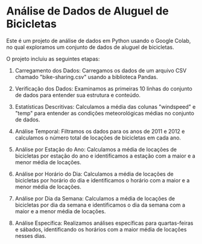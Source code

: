 # Análise de Dados de Aluguel de Bicicletas

Este é um projeto de análise de dados em Python usando o Google Colab, no qual exploramos um conjunto de dados de aluguel de bicicletas. 

O projeto incluiu as seguintes etapas:

1. Carregamento dos Dados: Carregamos os dados de um arquivo CSV chamado "bike-sharing.csv" usando a biblioteca Pandas.

2. Verificação dos Dados: Examinamos as primeiras 10 linhas do conjunto de dados para entender sua estrutura e conteúdo.

3. Estatísticas Descritivas: Calculamos a média das colunas "windspeed" e "temp" para entender as condições meteorológicas médias no conjunto de dados.

4. Análise Temporal: Filtramos os dados para os anos de 2011 e 2012 e calculamos o número total de locações de bicicletas em cada ano.

5. Análise por Estação do Ano: Calculamos a média de locações de bicicletas por estação do ano e identificamos a estação com a maior e a menor média de locações.

6. Análise por Horário do Dia: Calculamos a média de locações de bicicletas por horário do dia e identificamos o horário com a maior e a menor média de locações.

7. Análise por Dia da Semana: Calculamos a média de locações de bicicletas por dia da semana e identificamos o dia da semana com a maior e a menor média de locações.

8. Análise Específica: Realizamos análises específicas para quartas-feiras e sábados, identificando os horários com a maior média de locações nesses dias.

